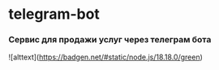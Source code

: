 # telegram-bot
### Сервис для продажи услуг через телеграм бота

!\[alttext\](https://badgen.net/#static/node.js/18.18.0/green)
